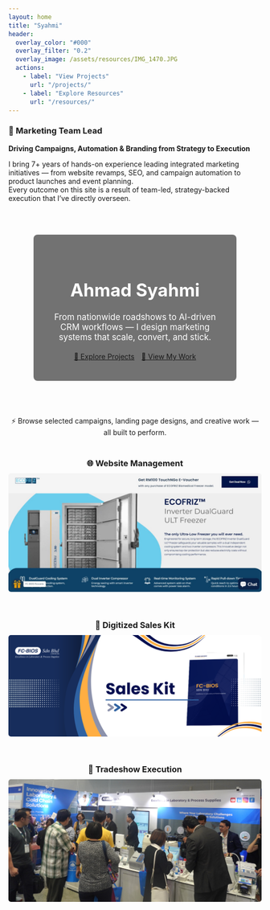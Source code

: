 ```yaml
---
layout: home
title: "Syahmi"
header:
  overlay_color: "#000"
  overlay_filter: "0.2"
  overlay_image: /assets/resources/IMG_1470.JPG
  actions:
    - label: "View Projects"
      url: "/projects/"
    - label: "Explore Resources"
      url: "/resources/"
---
```


### 🧠 Marketing Team Lead  
**Driving Campaigns, Automation & Branding from Strategy to Execution**

I bring 7+ years of hands-on experience leading integrated marketing initiatives — from website revamps, SEO, and campaign automation to product launches and event planning.  
Every outcome on this site is a result of team-led, strategy-backed execution that I’ve directly overseen.


<!-- HERO SECTION -->
<div style="
  background: url('/assets/resources/Syahmi LabAsia.jpg') center/cover no-repeat;
  border-radius: 8px;
  padding: 50px;
  color: white;
  text-align: center;
  position: relative;
">
  <div style="background: rgba(0,0,0,0.55); padding: 40px; border-radius: 8px;">
    <h1 style="font-size: 2.5em; font-weight: bold;">Ahmad Syahmi</h1>
    <p style="font-size: 1.2em; max-width: 700px; margin: 0 auto;">
      From nationwide roadshows to AI-driven CRM workflows — I design marketing systems that scale, convert, and stick.
    </p>
    <div style="margin-top: 20px;">
      <a href="/projects/" class="btn btn--primary" style="margin-right: 10px;">🚀 Explore Projects</a>
      <a href="/resources/" class="btn btn--primary">📂 View My Work</a>
    </div>
  </div>
</div>

<p style="text-align:center; margin-top:20px;">
  ⚡ Browse selected campaigns, landing page designs, and creative work — all built to perform.
</p>

<!-- PREVIEW GRID -->
<div class="cards" style="display:grid; grid-template-columns: repeat(auto-fit, minmax(250px, 1fr)); gap:20px; margin-top:20px;">

  <!-- Website Revamp -->
  <div class="card" style="text-align:center;">
    <h3 style="margin-bottom:10px;">🌐 Website Management</h3>
    <a href="/projects/#branding--creative">
      <img src="/assets/resources/ECOFRIZ Landing Page.jpg" alt="Website Revamp" style="width:100%; border-radius:5px; margin-bottom:10px;">
    </a>
  </div>

  <!-- Sales Kit -->
  <div class="card" style="text-align:center;">
    <h3 style="margin-bottom:10px;">🧰 Digitized Sales Kit</h3>
    <a href="/projects/#branding--creative">
      <img src="/assets/resources/Sales Kit Cover - Notion.png" alt="Sales Kit" style="width:100%; border-radius:5px; margin-bottom:10px;">
    </a>
  </div>

  <!-- LabAsia Booth -->
  <div class="card" style="text-align:center;">
    <h3 style="margin-bottom:10px;">🏢 Tradeshow Execution</h3>
    <a href="/projects/#events--exhibitions">
      <img src="/assets/resources/LabAsia Booth.jpg" alt="LabAsia Booth" style="width:100%; border-radius:5px; margin-bottom:10px;">
    </a>
  </div>

</div>
